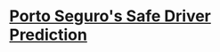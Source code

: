 # [Porto Seguro's Safe Driver Prediction](https://www.kaggle.com/c/porto-seguro-safe-driver-prediction)
